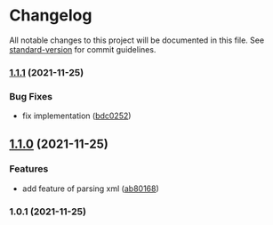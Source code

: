 # Changelog

All notable changes to this project will be documented in this file. See [standard-version](https://github.com/conventional-changelog/standard-version) for commit guidelines.

### [1.1.1](https://github.com/Heng-xiu/deep-idml/compare/v1.1.0...v1.1.1) (2021-11-25)


### Bug Fixes

* fix implementation ([bdc0252](https://github.com/Heng-xiu/deep-idml/commit/bdc02521ba8ff30dd84fa3151085187f0eb7b9a6))

## [1.1.0](https://github.com/Heng-xiu/deep-idml/compare/v1.0.1...v1.1.0) (2021-11-25)


### Features

* add feature of parsing xml ([ab80168](https://github.com/Heng-xiu/deep-idml/commit/ab801689e5361f4c93ecab4f5ed3a45e1875bf4b))

### 1.0.1 (2021-11-25)
